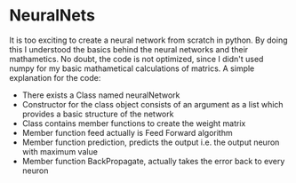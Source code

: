 # NeuralNets
It is too exciting to create a neural network from scratch in python. By doing this I understood the basics behind the neural networks and their mathametics. No doubt, the code is not optimized, since I didn't used numpy for my basic mathametical calculations of matrics. 
A simple explanation for the code:
* There exists a Class named neuralNetwork
* Constructor for the class object consists of an argument as a list which provides a basic structure of the network
* Class contains member functions to create the weight matrix
* Member function feed actually is Feed Forward algorithm
* Member function prediction, predicts the output i.e. the output neuron with maximum value
* Member function BackPropagate, actually takes the error back to every neuron
